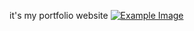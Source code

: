it's my portfolio website 
 <a href="https://www.example.com">
<img src="frontend\src\assets\Screenshot1.png" alt="Example Image">
